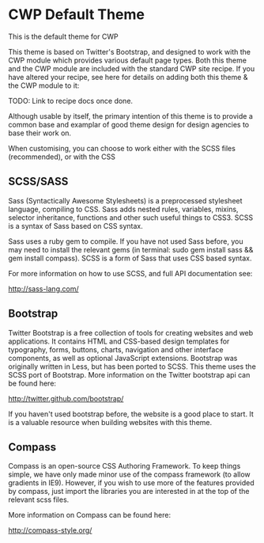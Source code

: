 # CWP Default Theme

This is the default theme for CWP

This theme is based on Twitter's Bootstrap, and designed to work with the CWP module which provides various default
page types. Both this theme and the CWP module are included with the standard CWP site recipe. If you have altered
your recipe, see here for details on adding both this theme & the CWP module to it:

TODO: Link to recipe docs once done.

Although usable by itself, the primary intention of this theme is to provide a common base and examplar of good theme
design for design agencies to base their work on.

When customising, you can choose to work either with the SCSS files (recommended), or with the CSS

## SCSS/SASS

Sass (Syntactically Awesome Stylesheets) is a preprocessed stylesheet language, compiling to CSS. Sass adds nested
rules, variables, mixins, selector inheritance, functions and other such useful things to CSS3. SCSS is a syntax of
Sass based on CSS syntax.

Sass uses a ruby gem to compile. If you have not used Sass before, you may need to install the relevant gems
(in terminal: sudo gem install sass && gem install compass). SCSS is a form of Sass that uses CSS based syntax.

For more information on how to use SCSS, and full API documentation see:

http://sass-lang.com/

## Bootstrap

Twitter Bootstrap is a free collection of tools for creating websites and web applications. It contains HTML and
CSS-based design templates for typography, forms, buttons, charts, navigation and other interface components, as well
as optional JavaScript extensions. Bootstrap was originally written in Less, but has been ported to SCSS. This theme
uses the SCSS port of Bootstrap. More information on the Twitter bootstrap api can be found here:

http://twitter.github.com/bootstrap/

If you haven't used bootstrap before, the website is a good place to start. It is a valuable resource when building
websites with this theme.

## Compass

Compass is an open-source CSS Authoring Framework. To keep things simple, we have only made minor use of the compass
framework (to allow gradients in IE9). However, if you wish to use more of the features provided by compass, just import
the libraries you are interested in at the top of the relevant scss files.

More information on Compass can be found here:

http://compass-style.org/
